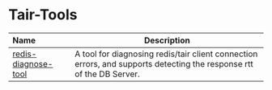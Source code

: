 # Tair-Tools

| Name                                         | Description                                                  |
| :------------------------------------------- | ------------------------------------------------------------ |
| [redis-diagnose-tool](./redis-diagnose-tool) | A tool for diagnosing redis/tair client connection errors, and supports detecting the response rtt of the DB Server. |

